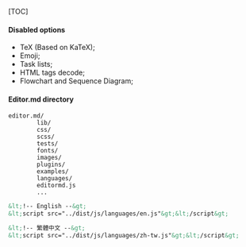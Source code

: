 [TOC]

#### Disabled options

- TeX (Based on KaTeX);
- Emoji;
- Task lists;
- HTML tags decode;
- Flowchart and Sequence Diagram;

#### Editor.md directory

    editor.md/
            lib/
            css/
            scss/
            tests/
            fonts/
            images/
            plugins/
            examples/
            languages/
            editormd.js
            ...

```html
&lt;!-- English --&gt;
&lt;script src="../dist/js/languages/en.js"&gt;&lt;/script&gt;

&lt;!-- 繁體中文 --&gt;
&lt;script src="../dist/js/languages/zh-tw.js"&gt;&lt;/script&gt;
```